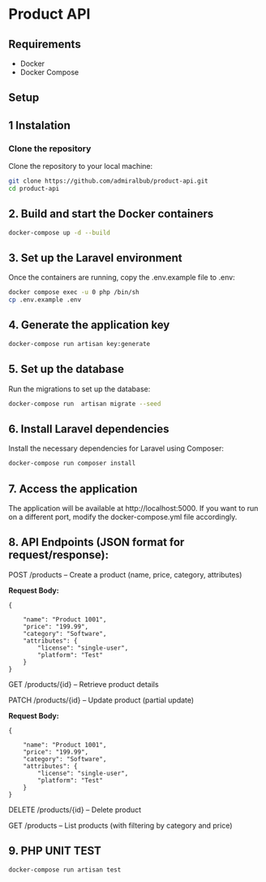 # Product API

##  Requirements

- Docker
- Docker Compose

## Setup

## 1 Instalation

### Clone the repository

Clone the repository to your local machine:

```bash
git clone https://github.com/admiralbub/product-api.git
cd product-api
```

## 2. Build and start the Docker containers

```bash 
docker-compose up -d --build 
```

## 3. Set up the Laravel environment

Once the containers are running, copy the .env.example file to .env:

```bash
docker compose exec -u 0 php /bin/sh
cp .env.example .env
```



## 4. Generate the application key

```bash 
docker-compose run artisan key:generate
```

## 5. Set up the database

Run the migrations to set up the database:

```bash 
docker-compose run  artisan migrate --seed
```
## 6. Install Laravel dependencies

Install the necessary dependencies for Laravel using Composer:

```bash 
docker-compose run composer install
```

## 7. Access the application

The application will be available at http://localhost:5000. If you want to run on a different port, modify the docker-compose.yml file accordingly.

## 8. API Endpoints (JSON format for request/response):

POST /products – Create a product (name, price, category, attributes)

**Request Body:**

    {
   
        "name": "Product 1001",
        "price": "199.99",
        "category": "Software",
        "attributes": {
            "license": "single-user",
            "platform": "Test"
        }
    }

GET /products/{id} – Retrieve product details

PATCH /products/{id} – Update product (partial update)

**Request Body:**

    {

        "name": "Product 1001",
        "price": "199.99",
        "category": "Software",
        "attributes": {
            "license": "single-user",
            "platform": "Test"
        }
    }
DELETE /products/{id} – Delete product

GET /products – List products (with filtering by category and price)

## 9. PHP UNIT TEST

```bash 
docker-compose run artisan test
```

